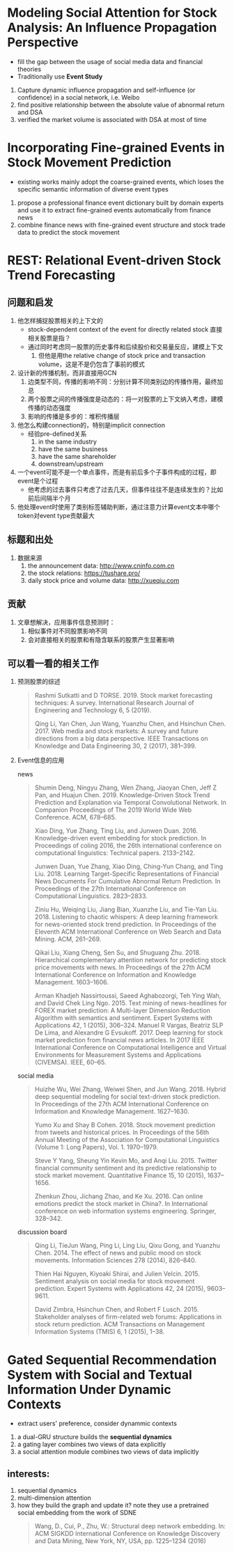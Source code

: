 # Modeling Social Attention for Stock Analysis: An Influence Propagation Perspective
+ fill the gap between the usage of social media data and financial theories
+ Traditionally use **Event Study**
1. Capture dynamic influence propagation and  self-influence (or confidence) in a social network, i.e. Weibo
2. find positive relationship between the absolute value of abnormal return and DSA
3. verified the market volume is associated with DSA at most of time

# Incorporating Fine-grained Events in Stock Movement Prediction
+ existing works mainly adopt the coarse-grained events, which loses the specific semantic information of diverse event types
1. propose a professional finance event dictionary built by domain experts and use it to extract fine-grained events automatically from finance news
2. combine finance news with fine-grained event structure and stock trade data to predict the stock movement

# REST: Relational Event-driven Stock Trend Forecasting
## 问题和启发
1. 他怎样捕捉股票相关的上下文的
   + stock-dependent context of the event for directly related stock
      直接相关股票是指？
   + 通过同时考虑同一股票的历史事件和后续股价和交易量反应，建模上下文
      1. 但他是用the relative change of stock price and transaction volume，这是不是仍包含了事前的模式
2. 设计新的传播机制，而非直接用GCN
   1. 边类型不同，传播的影响不同：分别计算不同类别边的传播作用，最终加总
   2. 两个股票之间的传播强度是动态的：将一对股票的上下文纳入考虑，建模传播的动态强度
   3. 影响的传播是多步的：堆积传播层
3. 他怎么构建connection的，特别是implicit connection
   + 经验pre-defined关系
      1. in the same industry
      2. have the same business
      3. have the same shareholder
      4. downstream/upstream
4. 一个event可能不是一个单点事件，而是有前后多个子事件构成的过程，即event是个过程
   + 他考虑的过去事件只考虑了过去几天，但事件往往不是连续发生的？比如前后间隔半个月
5. 他处理event时使用了类别标签辅助判断，通过注意力计算event文本中哪个token对event type贡献最大
## 标题和出处
1. 数据来源
   1. the announcement data: http://www.cninfo.com.cn
   2. the stock relations: https://tushare.pro/
   3. daily stock price and volume data: http://xueqiu.com
## 贡献
1. 文章想解决，应用事件信息预测时：
   1. 相似事件对不同股票影响不同
   2. 会对直接相关的股票和有隐含联系的股票产生显著影响
## 可以看一看的相关工作
1. 预测股票的综述
   > Rashmi Sutkatti and D TORSE. 2019. Stock market forecasting techniques: A survey. International Research Journal of Engineering and Technology 6, 5 (2019).
   >
   > Qing Li, Yan Chen, Jun Wang, Yuanzhu Chen, and Hsinchun Chen. 2017. Web media and stock markets: A survey and future directions from a big data perspective. IEEE Transactions on Knowledge and Data Engineering 30, 2 (2017), 381–399.
2. Event信息的应用
   
   news
   > Shumin Deng, Ningyu Zhang, Wen Zhang, Jiaoyan Chen, Jeff Z Pan, and Huajun Chen. 2019. Knowledge-Driven Stock Trend Prediction and Explanation via Temporal Convolutional Network. In Companion Proceedings of The 2019 World Wide Web Conference. ACM, 678–685.
   >
   > Xiao Ding, Yue Zhang, Ting Liu, and Junwen Duan. 2016. Knowledge-driven event embedding for stock prediction. In Proceedings of coling 2016, the 26th international conference on computational linguistics: Technical papers. 2133–2142.
   >
   > Junwen Duan, Yue Zhang, Xiao Ding, Ching-Yun Chang, and Ting Liu. 2018. Learning Target-Specific Representations of Financial News Documents For Cumulative Abnormal Return Prediction. In Proceedings of the 27th International Conference on Computational Linguistics. 2823–2833.
   >
   > Ziniu Hu, Weiqing Liu, Jiang Bian, Xuanzhe Liu, and Tie-Yan Liu. 2018. Listening to chaotic whispers: A deep learning framework for news-oriented stock trend prediction. In Proceedings of the Eleventh ACM International Conference on Web Search and Data Mining. ACM, 261–269.
   >
   > Qikai Liu, Xiang Cheng, Sen Su, and Shuguang Zhu. 2018. Hierarchical complementary attention network for predicting stock price movements with news. In Proceedings of the 27th ACM International Conference on Information and Knowledge Management. 1603–1606.
   >
   > Arman Khadjeh Nassirtoussi, Saeed Aghabozorgi, Teh Ying Wah, and David Chek Ling Ngo. 2015. Text mining of news-headlines for FOREX market prediction: A Multi-layer Dimension Reduction Algorithm with semantics and sentiment. Expert Systems with Applications 42, 1 (2015), 306–324.
   > Manuel R Vargas, Beatriz SLP De Lima, and Alexandre G Evsukoff. 2017. Deep learning for stock market prediction from financial news articles. In 2017 IEEE International Conference on Computational Intelligence and Virtual Environments for Measurement Systems and Applications (CIVEMSA). IEEE, 60–65.

   social media
   > Huizhe Wu, Wei Zhang, Weiwei Shen, and Jun Wang. 2018. Hybrid deep sequential modeling for social text-driven stock prediction. In Proceedings of the 27th ACM International Conference on Information and Knowledge Management. 1627–1630.
   >
   > Yumo Xu and Shay B Cohen. 2018. Stock movement prediction from tweets and historical prices. In Proceedings of the 56th Annual Meeting of the Association for Computational Linguistics (Volume 1: Long Papers), Vol. 1. 1970–1979.
   >
   > Steve Y Yang, Sheung Yin Kevin Mo, and Anqi Liu. 2015. Twitter financial community sentiment and its predictive relationship to stock market movement. Quantitative Finance 15, 10 (2015), 1637–1656.
   >
   > Zhenkun Zhou, Jichang Zhao, and Ke Xu. 2016. Can online emotions predict the stock market in China?. In International conference on web information systems engineering. Springer, 328–342.

   discussion board
   > Qing Li, TieJun Wang, Ping Li, Ling Liu, Qixu Gong, and Yuanzhu Chen. 2014. The effect of news and public mood on stock movements. Information Sciences 278 (2014), 826–840.
   >
   > Thien Hai Nguyen, Kiyoaki Shirai, and Julien Velcin. 2015. Sentiment analysis on social media for stock movement prediction. Expert Systems with Applications 42, 24 (2015), 9603–9611.
   >
   > David Zimbra, Hsinchun Chen, and Robert F Lusch. 2015. Stakeholder analyses of firm-related web forums: Applications in stock return prediction. ACM Transactions on Management Information Systems (TMIS) 6, 1 (2015), 1–38.

# Gated Sequential Recommendation System with Social and Textual Information Under Dynamic Contexts
+ extract users' preference, consider dynammic contexts
1. a dual-GRU structure builds the **sequential dynamics**
2. a gating layer combines two views of data explicitly
3. a social attention module combines two views of data implicitly
## interests:
1. sequential dynamics
2. multi-dimension attention
3. how they build the graph and update it? note they use a pretrained social embedding from the work of SDNE
   > Wang, D., Cui, P., Zhu, W.: Structural deep network embedding. In: ACM SIGKDD International Conference on Knowledge Discovery and Data Mining, New York, NY, USA, pp. 1225–1234 (2016)